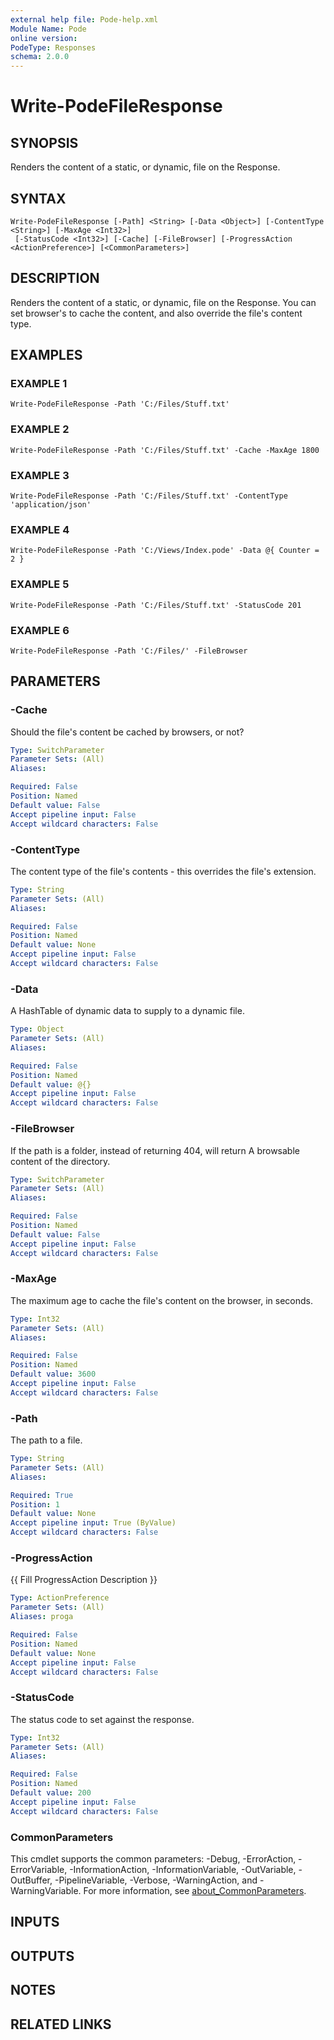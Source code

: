 ```yaml
---
external help file: Pode-help.xml
Module Name: Pode
online version:
PodeType: Responses
schema: 2.0.0
---
```


# Write-PodeFileResponse

## SYNOPSIS
Renders the content of a static, or dynamic, file on the Response.

## SYNTAX

```
Write-PodeFileResponse [-Path] <String> [-Data <Object>] [-ContentType <String>] [-MaxAge <Int32>]
 [-StatusCode <Int32>] [-Cache] [-FileBrowser] [-ProgressAction <ActionPreference>] [<CommonParameters>]
```

## DESCRIPTION
Renders the content of a static, or dynamic, file on the Response.
You can set browser's to cache the content, and also override the file's content type.

## EXAMPLES

### EXAMPLE 1
```
Write-PodeFileResponse -Path 'C:/Files/Stuff.txt'
```

### EXAMPLE 2
```
Write-PodeFileResponse -Path 'C:/Files/Stuff.txt' -Cache -MaxAge 1800
```

### EXAMPLE 3
```
Write-PodeFileResponse -Path 'C:/Files/Stuff.txt' -ContentType 'application/json'
```

### EXAMPLE 4
```
Write-PodeFileResponse -Path 'C:/Views/Index.pode' -Data @{ Counter = 2 }
```

### EXAMPLE 5
```
Write-PodeFileResponse -Path 'C:/Files/Stuff.txt' -StatusCode 201
```

### EXAMPLE 6
```
Write-PodeFileResponse -Path 'C:/Files/' -FileBrowser
```

## PARAMETERS

### -Cache
Should the file's content be cached by browsers, or not?

```yaml
Type: SwitchParameter
Parameter Sets: (All)
Aliases:

Required: False
Position: Named
Default value: False
Accept pipeline input: False
Accept wildcard characters: False
```

### -ContentType
The content type of the file's contents - this overrides the file's extension.

```yaml
Type: String
Parameter Sets: (All)
Aliases:

Required: False
Position: Named
Default value: None
Accept pipeline input: False
Accept wildcard characters: False
```

### -Data
A HashTable of dynamic data to supply to a dynamic file.

```yaml
Type: Object
Parameter Sets: (All)
Aliases:

Required: False
Position: Named
Default value: @{}
Accept pipeline input: False
Accept wildcard characters: False
```

### -FileBrowser
If the path is a folder, instead of returning 404, will return A browsable content of the directory.

```yaml
Type: SwitchParameter
Parameter Sets: (All)
Aliases:

Required: False
Position: Named
Default value: False
Accept pipeline input: False
Accept wildcard characters: False
```

### -MaxAge
The maximum age to cache the file's content on the browser, in seconds.

```yaml
Type: Int32
Parameter Sets: (All)
Aliases:

Required: False
Position: Named
Default value: 3600
Accept pipeline input: False
Accept wildcard characters: False
```

### -Path
The path to a file.

```yaml
Type: String
Parameter Sets: (All)
Aliases:

Required: True
Position: 1
Default value: None
Accept pipeline input: True (ByValue)
Accept wildcard characters: False
```

### -ProgressAction
{{ Fill ProgressAction Description }}

```yaml
Type: ActionPreference
Parameter Sets: (All)
Aliases: proga

Required: False
Position: Named
Default value: None
Accept pipeline input: False
Accept wildcard characters: False
```

### -StatusCode
The status code to set against the response.

```yaml
Type: Int32
Parameter Sets: (All)
Aliases:

Required: False
Position: Named
Default value: 200
Accept pipeline input: False
Accept wildcard characters: False
```

### CommonParameters
This cmdlet supports the common parameters: -Debug, -ErrorAction, -ErrorVariable, -InformationAction, -InformationVariable, -OutVariable, -OutBuffer, -PipelineVariable, -Verbose, -WarningAction, and -WarningVariable. For more information, see [about_CommonParameters](http://go.microsoft.com/fwlink/?LinkID=113216).

## INPUTS

## OUTPUTS

## NOTES

## RELATED LINKS
